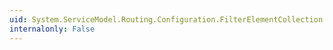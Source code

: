 ```yaml
---
uid: System.ServiceModel.Routing.Configuration.FilterElementCollection.Remove(System.ServiceModel.Routing.Configuration.FilterElement)
internalonly: False
---
```

